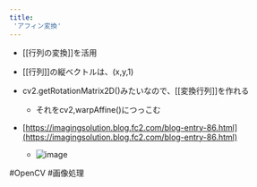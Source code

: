 ```yaml
---
title:
 'アフィン変換'
---
```


- [[行列の変換]]を活用
- [[行列]]の縦ベクトルは、(x,y,1)

- cv2.getRotationMatrix2D()みたいなので、[[変換行列]]を作れる
    - それをcv2,warpAffine()につっこむ
- [https://imagingsolution.blog.fc2.com/blog-entry-86.html](https://imagingsolution.blog.fc2.com/blog-entry-86.html)
    - ![image](https://gyazo.com/ec1502c5666c0c80f0fd4072897b7c9e/thumb/1000)

#OpenCV #画像処理